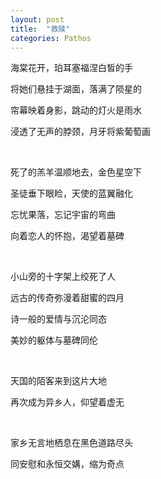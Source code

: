 ```yaml
---
layout: post
title:  "救赎"
categories: Pathos
---
```


海棠花开，珀耳塞福涅白皙的手

将她们悬挂于湖面，落满了陨星的

帘幕映着身影，跳动的灯火是雨水

浸透了无声的脖颈，月牙将紫葡萄画

<br>

死了的羔羊温顺地去，金色星空下

圣徒垂下眼睑，天使的蓝翼融化

忘忧果落，忘记宇宙的弯曲

向着恋人的怀抱，渴望着墓碑

<br>

小山旁的十字架上绞死了人

远古的传奇弥漫着甜蜜的四月

诗一般的爱情与沉沦同态

美妙的躯体与墓碑同伦

<br>

天国的陌客来到这片大地

再次成为异乡人，仰望着虚无

<br>

家乡无言地栖息在黑色道路尽头

同安慰和永恒交媾，缩为奇点